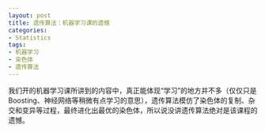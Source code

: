 ```yaml
---
layout: post
title: 遗传算法：机器学习课的遗憾
categories:
- Statistics
tags:
- 机器学习
- 染色体
- 遗传算法
---
```


我们开的机器学习课所讲到的内容中，真正能体现“学习”的地方并不多（仅仅只是Boosting、神经网络等稍微有点学习的意思），遗传算法模仿了染色体的复制、杂交和变异等过程，最终进化出最优的染色体，所以说没讲遗传算法绝对是该课程的遗憾。
